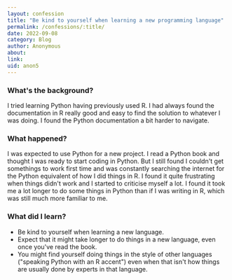 ```yaml
---
layout: confession
title: "Be kind to yourself when learning a new programming language"
permalink: /confessions/:title/
date: 2022-09-08
category: Blog
author: Anonymous
about: 
link: 
uid: anon5
---
```

### What's the background?

I tried learning Python having previously used R. I had always found the documentation in R really good and easy to find the solution to whatever I was doing. I found the Python documentation a bit harder to navigate.

### What happened?

I was expected to use Python for a new project. I read a Python book and thought I was ready to start coding in Python.
But I still found I couldn't get somethings to work first time and was constantly searching the internet for the Python equivalent of how I did things in R. I found it quite frustrating when things didn't work and I started to criticise myself a lot. I found it took me a lot longer to do some things in Python than if I was writing in R, which was still much more familiar to me.

### What did I learn?

* Be kind to yourself when learning a new language.
* Expect that it might take longer to do things in a new language, even once you've read the book. 
* You might find yourself doing things in the style of other languages ("speaking Python with an R accent") even when that isn't how things are usually done by experts in that language.
